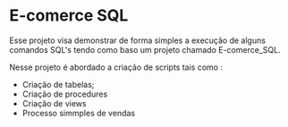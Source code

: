 # E-comerce SQL

Esse projeto visa demonstrar de forma simples a execução de alguns comandos SQL's tendo como baso um projeto chamado E-comerce_SQL.

Nesse projeto é abordado a criação de scripts tais como :

- Criação de tabelas;
- Criação de procedures
- Criação de views
- Processo simmples de vendas
